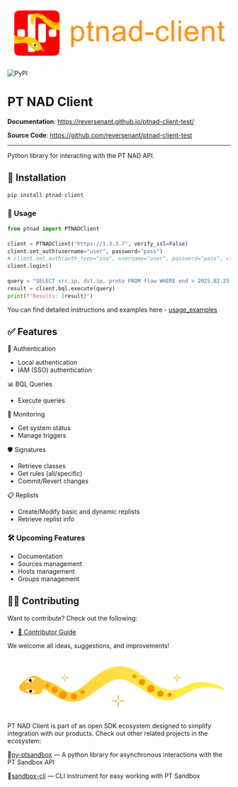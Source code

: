 ![image](../assets/logo_with_text.svg)

![PyPI](https://img.shields.io/pypi/v/ptnad-client-test)

# PT NAD Client

**Documentation**: <a href="https://reversenant.github.io/ptnad-client-test/">https://reversenant.github.io/ptnad-client-test/</a>

**Source Code**: <a href="https://github.com/reversenant/ptnad-client-test">https://github.com/reversenant/ptnad-client-test</a>

---
Python library for interacting with the PT NAD API.

## 🚀 Installation
```python
pip install ptnad-client
```
### 📖 Usage
```python
from ptnad import PTNADClient

client = PTNADClient("https://1.3.3.7", verify_ssl=False)
client.set_auth(username="user", password="pass")
# client.set_auth(auth_type="sso", username="user", password="pass", client_id="ptnad", client_secret="11111111-abcd-asdf-12334-0123456789ab", sso_url="https://siem.example.local:3334")
client.login()

query = "SELECT src.ip, dst.ip, proto FROM flow WHERE end > 2025.02.25 and end < 2025.02.26 LIMIT 10"
result = client.bql.execute(query)
print(f"Results: {result}")
```

You can find detailed instructions and examples here - [usage_examples](https://github.com/Reversenant/ptnad-client-test/blob/main/docs/en/usage_examples.ipynb)

## ✅ Features

🔐 Authentication
- Local authentication
- IAM (SSO) authentication

📊 BQL Queries
- Execute queries

📡 Monitoring
- Get system status
- Manage triggers

🛡️ Signatures
- Retrieve classes
- Get rules (all/specific)
- Commit/Revert changes

📋 Replists
- Create/Modify basic and dynamic replists
- Retrieve replist info

### 🛠️ Upcoming Features
- Documentation
- Sources management
- Hosts management
- Groups management

## 🧑‍💻 Contributing

Want to contribute? Check out the following:

- [📄 Contributor Guide](CONTRIBUTING.md)

We welcome all ideas, suggestions, and improvements!

![image](../assets/pic_left.svg)

PT NAD Client is part of an open SDK ecosystem designed to simplify integration with our products.
Check out other related projects in the ecosystem:

🔹[py-ptsandbox](https://github.com/Security-Experts-Community/py-ptsandbox) — A python library for asynchronous interactions with the PT Sandbox API

🔹[sandbox-cli](https://github.com/Security-Experts-Community/sandbox-cli) — CLI instrument for easy working with PT Sandbox